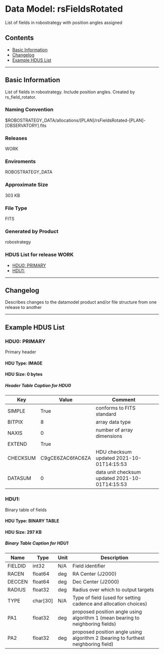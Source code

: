 # Data Model: rsFieldsRotated


List of fields in robostrategy with position angles assigned


## Contents
- [Basic Information](#basic-information)
- [Changelog](#changelog)
- [Example HDUS List](#example-hdus-list)

---

## Basic Information
List of fields in robostrategy. Include position angles. Created by rs_field_rotator.

### Naming Convention
$ROBOSTRATEGY_DATA/allocations/[PLAN]/rsFieldsRotated-[PLAN]-[OBSERVATORY].fits

### Releases
WORK

### Enviroments
ROBOSTRATEGY_DATA

### Approximate Size
303 KB

### File Type
FITS

### Generated by Product
robostrategy

### HDUS List for release WORK
  - [HDU0: PRIMARY](#hdu0-primary)
  - [HDU1: ](#hdu1-)

---

## Changelog
Describes changes to the datamodel product and/or file structure from one release to another

---
## Example HDUS List

### HDU0: PRIMARY
Primary header

#### HDU Type: IMAGE
#### HDU Size:  0 bytes

##### Header Table Caption for HDU0
Key | Value | Comment | |
| --- | --- | --- | --- |
| SIMPLE | True | conforms to FITS standard |
| BITPIX | 8 | array data type |
| NAXIS | 0 | number of array dimensions |
| EXTEND | True |  |
| CHECKSUM | C9gCE6ZAC6fAC6ZA | HDU checksum updated 2021-10-01T14:15:53 |
| DATASUM | 0 | data unit checksum updated 2021-10-01T14:15:53 |



### HDU1: 
Binary table of fields

#### HDU Type: BINARY TABLE
#### HDU Size:  297 KB

##### Binary Table Caption for HDU1
Name | Type | Unit | Description |
| --- | --- | --- | --- |
 | FIELDID | int32 | N/A | Field identifier |
 | RACEN | float64 | deg | RA Center (J2000) |
 | DECCEN | float64 | deg | Dec Center (J2000) |
 | RADIUS | float32 | deg | Radius over which to output targets |
 | TYPE | char[30] | N/A | Type of field (used for setting cadence and allocation choices) |
 | PA1 | float32 | deg | proposed position angle using algorithm 1 (mean bearing to neighboring fields) |
 | PA2 | float32 | deg | proposed position angle using algorithm 2 (bearing to furthest neighboring field) |


